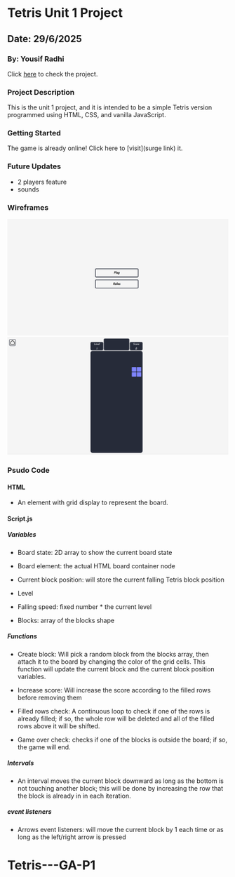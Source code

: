 # Tetris Unit 1 Project

## Date: 29/6/2025

### By: Yousif Radhi

Click [here](https://tetrominos.surge.sh/) to check the project.

### Project Description

This is the unit 1 project, and it is intended to be a simple Tetris version programmed using HTML, CSS, and vanilla JavaScript.

### Getting Started

The game is already online! Click here to [visit](surge link) it.

### Future Updates

- 2 players feature
- sounds

### Wireframes

![](./images/indexpage.png)
![](./images/gamePage.png)

### Psudo Code

#### HTML

- An element with grid display to represent the board.

#### Script.js

##### Variables

- Board state: 2D array to show the current board state

- Board element: the actual HTML board container node

- Current block position: will store the current falling Tetris block position

- Level

- Falling speed: fixed number \* the current level

- Blocks: array of the blocks shape

##### Functions

- Create block: Will pick a random block from the blocks array, then attach it to the board by changing the color of the grid cells. This function will update the current block and the current block position variables.

- Increase score: Will increase the score according to the filled rows before removing them

- Filled rows check: A continuous loop to check if one of the rows is already filled; if so, the whole row will be deleted and all of the filled rows above it will be shifted.

- Game over check: checks if one of the blocks is outside the board; if so, the game will end.

##### Intervals

- An interval moves the current block downward as long as the bottom is not touching another block; this will be done by increasing the row that the block is already in in each iteration.

##### event listeners

- Arrows event listeners: will move the current block by 1 each time or as long as the left/right arrow is pressed

# Tetris---GA-P1
